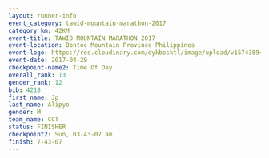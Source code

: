 ```yaml
---
layout: runner-info 
event_category: tawid-mountain-marathon-2017 
category_km: 42KM 
event-title: TAWID MOUNTAIN MARATHON 2017 
event-location: Bontoc Mountain Province Philippines 
event-logo: https://res.cloudinary.com/dykbosktl/image/upload/v1574389445/Logo/tawid_logo_2017_facfcf.png 
event-date: 2017-04-29 
checkpoint-name2: Time Of Day 
overall_rank: 13
gender_rank: 12
bib: 4218
first_name: Jp
last_name: Alipyo
gender: M
team_name: CCT
status: FINISHER
checkpoint2: Sun, 03-43-07 am
finish: 7-43-07
---
```

